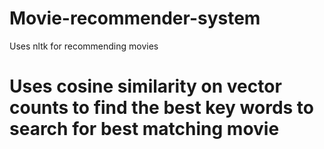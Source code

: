 # Movie-recommender-system
Uses nltk for recommending movies
# Uses cosine similarity on vector counts to find the best key words to search for best matching movie
